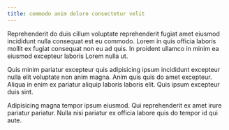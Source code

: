 ```yaml
---
title: commodo anim dolore consectetur velit
---
```


Reprehenderit do duis cillum voluptate reprehenderit fugiat amet eiusmod incididunt nulla consequat est eu commodo. Lorem in quis officia laboris mollit ex fugiat consequat non eu ad quis. In proident ullamco in minim ea eiusmod excepteur laboris Lorem nulla ut.

Quis minim pariatur excepteur quis adipisicing ipsum incididunt excepteur nulla elit voluptate non anim magna. Anim quis quis do amet excepteur. Aliqua in enim ex pariatur aliquip laboris laboris elit. Quis ipsum excepteur duis sint.

Adipisicing magna tempor ipsum eiusmod. Qui reprehenderit ex amet irure pariatur pariatur. Nulla nisi pariatur ex officia labore quis do tempor id qui aute.